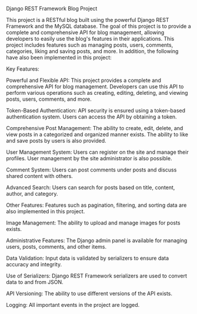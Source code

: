 Django REST Framework Blog Project

This project is a RESTful blog built using the powerful Django REST Framework and the MySQL database. The goal of this project is to provide a complete and comprehensive API for blog management, allowing developers to easily use the blog's features in their applications. This project includes features such as managing posts, users, comments, categories, liking and saving posts, and more. In addition, the following have also been implemented in this project:

Key Features:

Powerful and Flexible API: This project provides a complete and comprehensive API for blog management. Developers can use this API to perform various operations such as creating, editing, deleting, and viewing posts, users, comments, and more.

Token-Based Authentication: API security is ensured using a token-based authentication system. Users can access the API by obtaining a token.

Comprehensive Post Management: The ability to create, edit, delete, and view posts in a categorized and organized manner exists. The ability to like and save posts 
by users is also provided.

User Management System: Users can register on the site and manage their profiles. User management by the site administrator is also possible.

Comment System: Users can post comments under posts and discuss shared content with others.

Advanced Search: Users can search for posts based on title, content, author, and category.

Other Features: Features such as pagination, filtering, and sorting data are also implemented in this project.

Image Management: The ability to upload and manage images for posts exists.

Administrative Features: The Django admin panel is available for managing users, posts, comments, and other items.

Data Validation: Input data is validated by serializers to ensure data accuracy and integrity.

Use of Serializers: Django REST Framework serializers are used to convert data to and from JSON.

API Versioning: The ability to use different versions of the API exists.

Logging: All important events in the project are logged.
